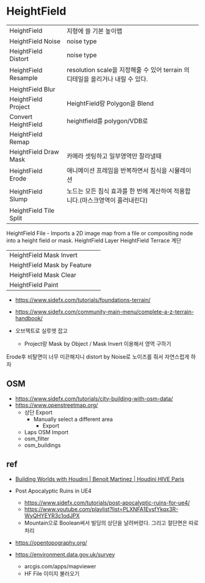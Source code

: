 # HeightField

|                        |                                                                                |
| ---------------------- | ------------------------------------------------------------------------------ |
| HeightField            | 지형에 쓸 기본 높이맵                                                          |
| HeightField Noise      | noise type                                                                     |
| HeightField Distort    | noise type                                                                     |
| HeightField Resample   | resolution scale을 지정해줄 수 있어 terrain 의 디테일을 올리거나 내릴 수 있다. |
| HeightField Blur       |                                                                                |
| HeightField Project    | HeightField랑 Polygon을 Blend                                                  |
| Convert HeightField    | heightfield를 polygon/VDB로                                                    |
| HeightField Remap      |                                                                                |
| HeightField Draw Mask  | 카메라 셋팅하고 일부영역만 잘라낼때                                            |
| HeightField Erode      | 애니메이션 프레임을 반복하면서 침식을 시뮬레이션                               |
| HeightField Slump      | 노드는 모든 침식 효과를 한 번에 계산하여 적용합니다.(마스크영역이 흘러내린다)  |
| HeightField Tile Split |                                                                                |

HeightField File - Imports a 2D image map from a file or compositing node into a height field or mask.
HeightField Layer
HeightField Terrace 계단

|                             |     |
| --------------------------- | --- |
| HeightField Mask Invert     |     |
| HeightField Mask by Feature |     |
| HeightField Mask Clear      |     |
| HeightField Paint           |     |


- <https://www.sidefx.com/tutorials/foundations-terrain/>
- <https://www.sidefx.com/community-main-menu/complete-a-z-terrain-handbook/>



- 오브젝트로 실루엣 잡고
  - Project랑 Mask by Object / Mask Invert 이용해서 영역 구하기


Erode후 비탈면이 너무 미끈해지니 distort by Noise로 노이즈를 줘서 자연스럽게 하자



## OSM

- <https://www.sidefx.com/tutorials/city-building-with-osm-data/>
- <https://www.openstreetmap.org/>
  - 상단 Export
    - Manually select a different area
      - Export
  - Laps OSM Import
  - osm_filter
  - osm_buildings


## ref

- [Building Worlds with Houdini | Benoit Martinez | Houdini HIVE Paris](https://www.youtube.com/watch?v=bQ_U1_MVKJQ)
- Post Apocalyptic Ruins in UE4
  - <https://www.sidefx.com/tutorials/post-apocalyptic-ruins-for-ue4/>
  - <https://www.youtube.com/playlist?list=PLXNFA1EysfYkqx3R-WyQHYEYR3c1odJPX>
  - Mountain으로 Boolean써서 빌딩의 상단을 날려버렸다. 그리고 절단면은 따로 처리


- <https://opentopography.org/>
- <https://environment.data.gov.uk/survey>
  - arcgis.com/apps/mapviewer
  - HF File 이미지 불러오기
